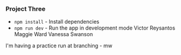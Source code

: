 ### Project Three

* `npm install` - Install dependencies
* `npm run dev` - Run the app in development mode
Victor Reysantos
Maggie Ward
Vanessa Swanson


I'm having a practice run at branching - mw